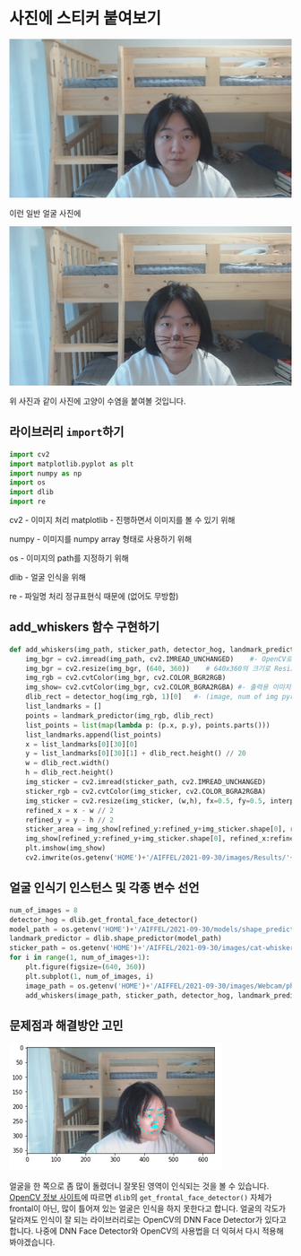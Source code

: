 # 사진에 스티커 붙여보기

![고양이 수염이 없는 사진](./images/Webcam/photo3.jpg)

이런 일반 얼굴 사진에

![고양이 수염이 붙은 사진](./images/Results/photo3.jpg)

위 사진과 같이 사진에 고양이 수염을 붙여볼 것입니다.

## 라이브러리 `import`하기

```python
import cv2
import matplotlib.pyplot as plt
import numpy as np
import os
import dlib
import re
```

cv2 - 이미지 처리
matplotlib - 진행하면서 이미지를 볼 수 있기 위해

numpy - 이미지를 numpy array 형태로 사용하기 위해

os - 이미지의 path를 지정하기 위해

dlib - 얼굴 인식을 위해

re - 파일명 처리 정규표현식 때문에 (없어도 무방함)

##  add_whiskers 함수 구현하기

```python
def add_whiskers(img_path, sticker_path, detector_hog, landmark_predictor):
    img_bgr = cv2.imread(img_path, cv2.IMREAD_UNCHANGED)    #- OpenCV로 이미지를 읽어서
    img_bgr = cv2.resize(img_bgr, (640, 360))    # 640x360의 크기로 Resize
    img_rgb = cv2.cvtColor(img_bgr, cv2.COLOR_BGR2RGB)
    img_show= cv2.cvtColor(img_bgr, cv2.COLOR_BGRA2RGBA) #- 출력용 이미지 별도 보관
    dlib_rect = detector_hog(img_rgb, 1)[0]   #- (image, num of img pyramid)
    list_landmarks = []
    points = landmark_predictor(img_rgb, dlib_rect)
    list_points = list(map(lambda p: (p.x, p.y), points.parts()))
    list_landmarks.append(list_points)
    x = list_landmarks[0][30][0]
    y = list_landmarks[0][30][1] + dlib_rect.height() // 20
    w = dlib_rect.width()
    h = dlib_rect.height()
    img_sticker = cv2.imread(sticker_path, cv2.IMREAD_UNCHANGED)
    sticker_rgb = cv2.cvtColor(img_sticker, cv2.COLOR_BGRA2RGBA)
    img_sticker = cv2.resize(img_sticker, (w,h), fx=0.5, fy=0.5, interpolation = cv2.INTER_AREA)
    refined_x = x - w // 2
    refined_y = y - h // 2
    sticker_area = img_show[refined_y:refined_y+img_sticker.shape[0], refined_x:refined_x+img_sticker.shape[1]]
    img_show[refined_y:refined_y+img_sticker.shape[0], refined_x:refined_x+img_sticker.shape[1]] = np.where(img_sticker>=[100,100,100,0], sticker_area, cv2.addWeighted(img_sticker, 0.4, sticker_area, 0.6, 0))
    plt.imshow(img_show)
    cv2.imwrite(os.getenv('HOME')+'/AIFFEL/2021-09-30/images/Results/'+re.search(r'photo[0-9]\.jpg',image_path).group(), cv2.cvtColor(img_show, cv2.COLOR_RGB2BGR))
```

## 얼굴 인식기 인스턴스 및 각종 변수 선언

```python
num_of_images = 8
detector_hog = dlib.get_frontal_face_detector()
model_path = os.getenv('HOME')+'/AIFFEL/2021-09-30/models/shape_predictor_68_face_landmarks.dat'
landmark_predictor = dlib.shape_predictor(model_path)
sticker_path = os.getenv('HOME')+'/AIFFEL/2021-09-30/images/cat-whiskers.png'
for i in range(1, num_of_images+1):
    plt.figure(figsize=(640, 360))
    plt.subplot(1, num_of_images, i)
    image_path = os.getenv('HOME')+'/AIFFEL/2021-09-30/images/Webcam/photo'+str(i)+'.jpg'
    add_whiskers(image_path, sticker_path, detector_hog, landmark_predictor)
```

## 문제점과 해결방안 고민

![얼굴인식이 잘못된 사진](./images/Results/error.png)

얼굴을 한 쪽으로 좀 많이 돌렸더니 잘못된 영역이 인식되는 것을 볼 수 있습니다. [OpenCV 정보 사이트](https://learnopencv.com/face-detection-opencv-dlib-and-deep-learning-c-python/)에 따르면 `dlib`의 `get_frontal_face_detector()` 자체가 frontal이 아닌, 많이 틀어져 있는 얼굴은 인식을 하지 못한다고 합니다. 얼굴의 각도가 달라져도 인식이 잘 되는 라이브러리로는 OpenCV의 DNN Face Detector가 있다고 합니다. 나중에 DNN Face Detector와 OpenCV의 사용법을 더 익혀서 다시 적용해 봐야겠습니다.
